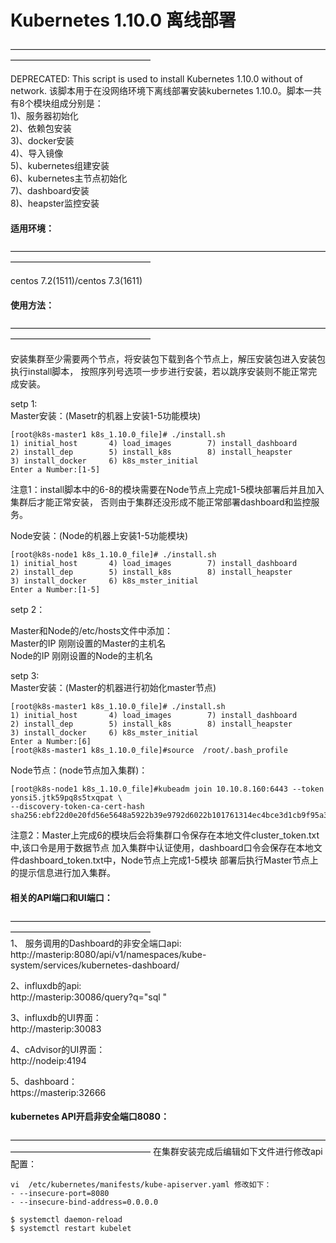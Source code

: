 # Kubernetes 1.10.0 离线部署
————————————————————————————————————————————————————

DEPRECATED: This script is used to install Kubernetes 1.10.0 without of network.
该脚本用于在没网络环境下离线部署安装kubernetes 1.10.0。脚本一共有8个模块组成分别是：</br>
1)、服务器初始化 </br>
2)、依赖包安装 </br>
3)、docker安装 </br>
4)、导入镜像 </br>
5)、kubernetes组建安装 </br>
6)、kubernetes主节点初始化 </br>
7)、dashboard安装 </br>
8)、heapster监控安装 </br>


#### 适用环境：
————————————————————————————————————————————————————

centos 7.2(1511)/centos 7.3(1611) 


#### 使用方法：
————————————————————————————————————————————————————

安装集群至少需要两个节点，将安装包下载到各个节点上，解压安装包进入安装包执行install脚本，
按照序列号选项一步步进行安装，若以跳序安装则不能正常完成安装。

setp 1:</br>
Master安装：(Masetr的机器上安装1-5功能模块)
```
[root@k8s-master1 k8s_1.10.0_file]# ./install.sh
1) initial_host       4) load_images        7) install_dashboard
2) install_dep        5) install_k8s        8) install_heapster
3) install_docker     6) k8s_mster_initial
Enter a Number:[1-5]
```
注意1：install脚本中的6-8的模块需要在Node节点上完成1-5模块部署后并且加入集群后才能正常安装，
否则由于集群还没形成不能正常部署dashboard和监控服务。

Node安装：(Node的机器上安装1-5功能模块)
```
[root@k8s-node1 k8s_1.10.0_file]# ./install.sh
1) initial_host       4) load_images        7) install_dashboard
2) install_dep        5) install_k8s        8) install_heapster
3) install_docker     6) k8s_mster_initial
Enter a Number:[1-5]
```
setp 2：</br>

Master和Node的/etc/hosts文件中添加：</br>
Master的IP  刚刚设置的Master的主机名 </br>
Node的IP    刚刚设置的Node的主机名 </br>


setp 3:</br>
Master安装：(Master的机器进行初始化master节点)
```
[root@k8s-master1 k8s_1.10.0_file]# ./install.sh
1) initial_host       4) load_images        7) install_dashboard
2) install_dep        5) install_k8s        8) install_heapster
3) install_docker     6) k8s_mster_initial
Enter a Number:[6]
[root@k8s-master1 k8s_1.10.0_file]#source  /root/.bash_profile
```

Node节点：(node节点加入集群)：
```
[root@k8s-node1 k8s_1.10.0_file]#kubeadm join 10.10.8.160:6443 --token yonsi5.jtk59pq8s5txqpat \
--discovery-token-ca-cert-hash sha256:ebf22d0e20fd56e5648a5922b39e9792d6022b101761314ec4bce3d1cb9f95a3
```
注意2：Master上完成6的模块后会将集群口令保存在本地文件cluster_token.txt中,该口令是用于数据节点
加入集群中认证使用，dashboard口令会保存在本地文件dashboard_token.txt中，Node节点上完成1-5模块
部署后执行Master节点上的提示信息进行加入集群。

#### 相关的API端口和UI端口：
————————————————————————————————————————————————————</br>
1、 服务调用的Dashboard的非安全端口api:</br>
   http://masterip:8080/api/v1/namespaces/kube-system/services/kubernetes-dashboard/

2、influxdb的api:</br>
   http://masterip:30086/query?q="sql "

3、influxdb的UI界面：</br>
   http://masterip:30083

4、cAdvisor的UI界面：</br>
   http://nodeip:4194

5、dashboard：</br>
   https://masterip:32666

#### kubernetes API开启非安全端口8080：
————————————————————————————————————————————————————
在集群安装完成后编辑如下文件进行修改api配置：
```
vi  /etc/kubernetes/manifests/kube-apiserver.yaml 修改如下：
- --insecure-port=8080
- --insecure-bind-address=0.0.0.0

$ systemctl daemon-reload 
$ systemctl restart kubelet
```
